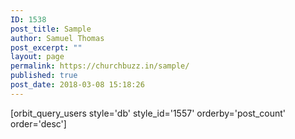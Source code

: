 ```yaml
---
ID: 1538
post_title: Sample
author: Samuel Thomas
post_excerpt: ""
layout: page
permalink: https://churchbuzz.in/sample/
published: true
post_date: 2018-03-08 15:18:26
---
```

[orbit_query_users style='db' style_id='1557' orderby='post_count' order='desc']